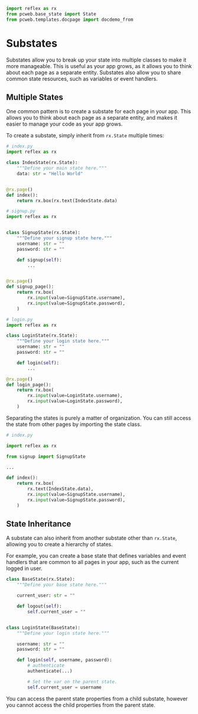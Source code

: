 ```python exec
import reflex as rx
from pcweb.base_state import State
from pcweb.templates.docpage import docdemo_from
```

# Substates

Substates allow you to break up your state into multiple classes to make it more manageable. This is useful as your app grows, as it allows you to think about each page as a separate entity. Substates also allow you to share common state resources, such as variables or event handlers.


## Multiple States

One common pattern is to create a substate for each page in your app.
This allows you to think about each page as a separate entity, and makes it easier to manage your code as your app grows.

To create a substate, simply inherit from `rx.State` multiple times:

```python
# index.py
import reflex as rx

class IndexState(rx.State):
    """Define your main state here."""
    data: str = "Hello World"


@rx.page()
def index():
    return rx.box(rx.text(IndexState.data)

# signup.py
import reflex as rx


class SignupState(rx.State):
    """Define your signup state here."""
    username: str = ""
    password: str = ""

    def signup(self):
        ...


@rx.page()
def signup_page():
    return rx.box(
        rx.input(value=SignupState.username),
        rx.input(value=SignupState.password),
    )

# login.py
import reflex as rx

class LoginState(rx.State):
    """Define your login state here."""
    username: str = ""
    password: str = ""

    def login(self):
        ...

@rx.page()
def login_page():
    return rx.box(
        rx.input(value=LoginState.username),
        rx.input(value=LoginState.password),
    )
```

Separating the states is purely a matter of organization. You can still access the state from other pages by importing the state class.

```python
# index.py

import reflex as rx

from signup import SignupState

...

def index():
    return rx.box(
        rx.text(IndexState.data),
        rx.input(value=SignupState.username),
        rx.input(value=SignupState.password),
    )
```

## State Inheritance

A substate can also inherit from another substate other than `rx.State`, allowing you to create a hierarchy of states.


For example, you can create a base state that defines variables and event handlers that are common to all pages in your app, such as the current logged in user.

```python
class BaseState(rx.State):
    """Define your base state here."""

    current_user: str = ""

    def logout(self):
        self.current_user = ""


class LoginState(BaseState):
    """Define your login state here."""

    username: str = ""
    password: str = ""

    def login(self, username, password):
        # authenticate
        authenticate(...)

        # Set the var on the parent state. 
        self.current_user = username
```

You can access the parent state properties from a child substate, however you
cannot access the child properties from the parent state.
